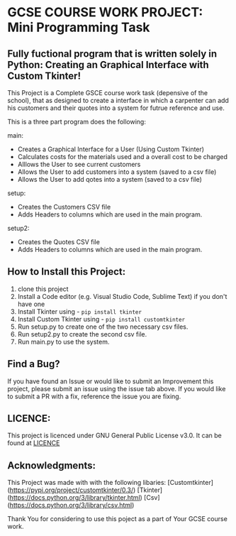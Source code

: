 # GCSE COURSE WORK PROJECT: Mini Programming Task

## Fully fuctional program that is written solely in Python: Creating an Graphical Interface with Custom Tkinter!

This Project is a Complete GSCE course work task (depensive of the school), that as designed to create a interface in which a carpenter can add his customers and their quotes into a system for futrue reference and use. 

This is a three part program does the following: 

main: 
* Creates a Graphical Interface for a User (Using Custom Tkinter)
* Calculates costs for the materials used and a overall cost to be charged 
* Alllows the User to see current customers
* Allows the User to add customers into a system (saved to a csv file)
* Allows the User to add qotes into a system (saved to a csv file)

setup: 
* Creates the Customers CSV file 
* Adds Headers to columns which are used in the main program.

setup2: 
* Creates the Quotes CSV file 
* Adds Headers to columns which are used in the main program.

## How to Install this Project: 

1. clone this project
2. Install a Code editor (e.g. Visual Studio Code, Sublime Text) if you don't have one
3. Install Tkinter using - `pip install tkinter`
4. Install Custom Tkinter using - `pip install customtkinter`
5. Run setup.py to create one of the two necessary csv files. 
5. Run setup2.py to create the second csv file. 
6. Run main.py to use the system. 

## Find a Bug? 

If you have found an Issue or would like to submit an Improvement this project, please submit an issue using the issue tab above. If you would like to submit a PR with a fix, reference the issue you are fixing. 

## LICENCE: 

This project is licenced under GNU General Public License v3.0. It can be found at [LICENCE](https://github.com/Antsbatscats/GCSE-mini-programming-task/blob/main/LICENCE.txt)

## Acknowledgments: 

This Project was made with with the following libaries: 
 [Customtkinter] (https://pypi.org/project/customtkinter/0.3/)
 [Tkinter] (https://docs.python.org/3/library/tkinter.html)
 [Csv] (https://docs.python.org/3/library/csv.html)

Thank You for considering to use this poject as a part of Your GCSE course work.
